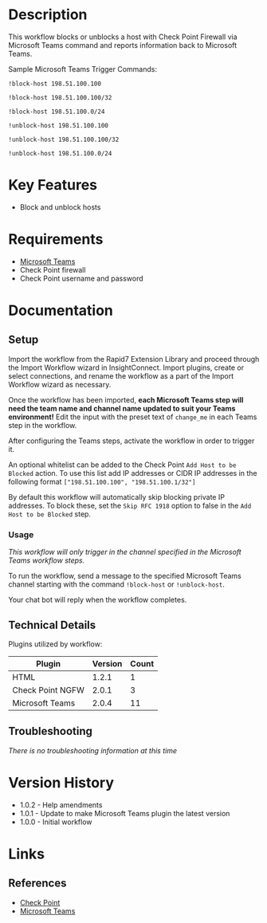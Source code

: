 # Description

This workflow blocks or unblocks a host with Check Point Firewall via Microsoft Teams command and reports information back to Microsoft Teams.

Sample Microsoft Teams Trigger Commands:

`!block-host 198.51.100.100`

`!block-host 198.51.100.100/32`

`!block-host 198.51.100.0/24`

`!unblock-host 198.51.100.100`

`!unblock-host 198.51.100.100/32`

`!unblock-host 198.51.100.0/24`

# Key Features

* Block and unblock hosts 

# Requirements

* [Microsoft Teams](https://insightconnect.help.rapid7.com/docs/microsoft-teams)
* Check Point firewall
* Check Point username and password

# Documentation

## Setup

Import the workflow from the Rapid7 Extension Library and proceed through the Import Workflow wizard in InsightConnect. Import plugins, create or select connections, and rename the workflow as a part of the Import Workflow wizard as necessary.

Once the workflow has been imported, **each Microsoft Teams step will need the team name and channel name updated to suit your Teams environment!** Edit the input with the preset text of `change_me` in each Teams step in the workflow.

After configuring the Teams steps, activate the workflow in order to trigger it.
 
An optional whitelist can be added to the Check Point `Add Host to be Blocked` action. To use this list add IP addresses or CIDR IP addresses in the following format `["198.51.100.100", "198.51.100.1/32"]`

By default this workflow will automatically skip blocking private IP addresses. To block these, set the `Skip RFC 1918` option to false in the `Add Host to be Blocked` step.

### Usage

*This workflow will only trigger in the channel specified in the Microsoft Teams workflow steps.*

To run the workflow, send a message to the specified Microsoft Teams channel starting with the command `!block-host` or `!unblock-host`.

Your chat bot will reply when the workflow completes.

## Technical Details

Plugins utilized by workflow:

|Plugin|Version|Count|
|----|----|--------|
|HTML|1.2.1|1|
|Check Point NGFW|2.0.1|3|
|Microsoft Teams|2.0.4|11|

## Troubleshooting

_There is no troubleshooting information at this time_

# Version History

* 1.0.2 - Help amendments
* 1.0.1 - Update to make Microsoft Teams plugin the latest version
* 1.0.0 - Initial workflow

# Links

## References

* [Check Point](https://www.checkpoint.com/)
* [Microsoft Teams](https://teams.microsoft.com)
